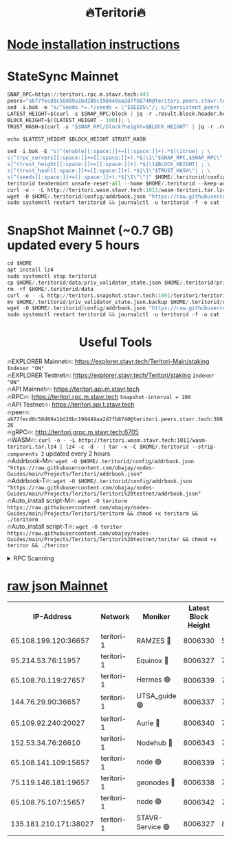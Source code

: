 <h1 align="center"> 🔥Teritori🔥</h1>


[Node installation instructions](https://github.com/obajay/nodes-Guides/tree/main/Projects/Teritori)
=

# StateSync Mainnet
```python
SNAP_RPC=https://teritori.rpc.m.stavr.tech:443
peers="ab77fecd8c58d89a1bd28bc198449aa2d7fb8740@teritori.peers.stavr.tech:38026"
sed -i.bak -e "s/^seeds *=.*/seeds = \"$SEEDS\"/; s/^persistent_peers *=.*/persistent_peers = \"$PEERS\"/" $HOME/.teritorid/config/config.toml
LATEST_HEIGHT=$(curl -s $SNAP_RPC/block | jq -r .result.block.header.height); \
BLOCK_HEIGHT=$((LATEST_HEIGHT - 100)); \
TRUST_HASH=$(curl -s "$SNAP_RPC/block?height=$BLOCK_HEIGHT" | jq -r .result.block_id.hash)

echo $LATEST_HEIGHT $BLOCK_HEIGHT $TRUST_HASH

sed -i.bak -E "s|^(enable[[:space:]]+=[[:space:]]+).*$|\1true| ; \
s|^(rpc_servers[[:space:]]+=[[:space:]]+).*$|\1\"$SNAP_RPC,$SNAP_RPC\"| ; \
s|^(trust_height[[:space:]]+=[[:space:]]+).*$|\1$BLOCK_HEIGHT| ; \
s|^(trust_hash[[:space:]]+=[[:space:]]+).*$|\1\"$TRUST_HASH\"| ; \
s|^(seeds[[:space:]]+=[[:space:]]+).*$|\1\"\"|" $HOME/.teritorid/config/config.toml
teritorid tendermint unsafe-reset-all --home $HOME/.teritorid --keep-addr-book
curl -o - -L http://teritori.wasm.stavr.tech:1011/wasm-teritori.tar.lz4 | lz4 -c -d - | tar -x -C $HOME/.teritorid --strip-components 2
wget -O $HOME/.teritorid/config/addrbook.json "https://raw.githubusercontent.com/obajay/nodes-Guides/main/Projects/Teritori/addrbook.json"
sudo systemctl restart teritorid && journalctl -u teritorid -f -o cat
```

# SnapShot Mainnet (~0.7 GB) updated every 5 hours
```python
cd $HOME
apt install lz4
sudo systemctl stop teritorid
cp $HOME/.teritorid/data/priv_validator_state.json $HOME/.teritorid/priv_validator_state.json.backup
rm -rf $HOME/.teritorid/data
curl -o - -L http://teritori.snapshot.stavr.tech:1001/teritori/teritori-snap.tar.lz4 | lz4 -c -d - | tar -x -C $HOME/.teritorid --strip-components 2
mv $HOME/.teritorid/priv_validator_state.json.backup $HOME/.teritorid/data/priv_validator_state.json
wget -O $HOME/.teritorid/config/addrbook.json "https://raw.githubusercontent.com/obajay/nodes-Guides/main/Projects/Teritori/addrbook.json"
sudo systemctl restart teritorid && journalctl -u teritorid -f -o cat
```
 <h1 align="center"> Useful Tools</h1>

🔥EXPLORER Mainnet🔥:      https://explorer.stavr.tech/Teritori-Main/staking      `Indexer "ON"` \
🔥EXPLORER Testnet🔥:        https://explorer.stavr.tech/Teritori/staking            `Indexer "ON"` \
🔥API Mainnet🔥:                   https://teritori.api.m.stavr.tech \
🔥RPC🔥:                                   https://teritori.rpc.m.stavr.tech                         `Snapshot-interval = 100` \
🔥API Testnet🔥:                     https://teritori.api.t.stavr.tech \
🔥peer🔥:                     `ab77fecd8c58d89a1bd28bc198449aa2d7fb8740@teritori.peers.stavr.tech:38026` \
🔥gRPC🔥:                                http://teritori.grpc.m.stavr.tech:6705 \
🔥WASM🔥: ```curl -o - -L http://teritori.wasm.stavr.tech:1011/wasm-teritori.tar.lz4 | lz4 -c -d - | tar -x -C $HOME/.teritorid --strip-components 2``` updated every 2 hours \
🔥Addrbook-M🔥:    ```wget -O $HOME/.teritorid/config/addrbook.json "https://raw.githubusercontent.com/obajay/nodes-Guides/main/Projects/Teritori/addrbook.json"``` \
🔥Addrbook-T🔥:    ```wget -O $HOME/.teritorid/config/addrbook.json "https://raw.githubusercontent.com/obajay/nodes-Guides/main/Projects/Teritori/Teritori%20testnet/addrbook.json"``` \
🔥Auto_install script-M🔥: ```wget -O teritorm https://raw.githubusercontent.com/obajay/nodes-Guides/main/Projects/Teritori/teritorm && chmod +x teritorm && ./teritorm``` \
🔥Auto_install script-T🔥: ```wget -O teritor https://raw.githubusercontent.com/obajay/nodes-Guides/main/Projects/Teritori/Teritori%20testnet/teritor && chmod +x teritor && ./teritor```

<details>
<summary>RPC Scanning</summary>

<h2 align="center"> We scan nodes in real time every 4 hours. And we provide the final result of RPC endpoints.
We cannot influence the operation of these nodes in any way. </h2>


```python
If Voting Power is higher than 0 --> then the Node is a validator of the network and may be subject to attack and be a potential threat to the chain.
```
```python
We marked such validators with a red symbol
```

</details>

[raw json Mainnet](https://rpc-check.teritorim.stavr.tech/teritorim/rpc-teritorim-result.json)
=



<table><tr><th>IP-Address</th><th>Network</th><th>Moniker</th><th>Latest Block Height</th><th>Earliest Block Height</th><th>Catching Up</th><th>Tx Index</th><th>Voting Power</th><th>Scan Time</th></tr><tr><td>65.108.199.120:36657</td><td>teritori-1</td><td>RAMZES 🔴</td><td>8006330</td><td>5996001</td><td>False</td><td>on</td><td>787918</td><td>2024-03-24T06:10:24.275428416UTC</td></tr><tr><td>95.214.53.76:11957</td><td>teritori-1</td><td>Equinox 🔴</td><td>8006327</td><td>7203180</td><td>False</td><td>on</td><td>1543303</td><td>2024-03-24T06:10:09.474031944UTC</td></tr><tr><td>65.108.70.119:27657</td><td>teritori-1</td><td>Hermes 🟢</td><td>8006339</td><td>7203180</td><td>False</td><td>on</td><td>0</td><td>2024-03-24T06:11:18.671585101UTC</td></tr><tr><td>144.76.29.90:36657</td><td>teritori-1</td><td>UTSA_guide 🟢</td><td>8006337</td><td>7208001</td><td>False</td><td>on</td><td>0</td><td>2024-03-24T06:11:05.424416868UTC</td></tr><tr><td>65.109.92.240:20027</td><td>teritori-1</td><td>Aurie 🔴</td><td>8006340</td><td>7568001</td><td>False</td><td>on</td><td>119310</td><td>2024-03-24T06:11:25.132527776UTC</td></tr><tr><td>152.53.34.76:26610</td><td>teritori-1</td><td>Nodehub 🔴</td><td>8006343</td><td>7580883</td><td>False</td><td>on</td><td>65696</td><td>2024-03-24T06:11:41.981427839UTC</td></tr><tr><td>65.108.141.109:15657</td><td>teritori-1</td><td>node 🟢</td><td>8006339</td><td>7714496</td><td>False</td><td>on</td><td>0</td><td>2024-03-24T06:11:16.325848744UTC</td></tr><tr><td>75.119.146.181:19657</td><td>teritori-1</td><td>geonodes 🔴</td><td>8006338</td><td>7747478</td><td>False</td><td>on</td><td>37624</td><td>2024-03-24T06:11:11.955207688UTC</td></tr><tr><td>65.108.75.107:15657</td><td>teritori-1</td><td>node 🟢</td><td>8006342</td><td>7995732</td><td>False</td><td>on</td><td>0</td><td>2024-03-24T06:11:33.603469485UTC</td></tr><tr><td>135.181.210.171:38027</td><td>teritori-1</td><td>STAVR-Service 🟢</td><td>8006327</td><td>8004501</td><td>False</td><td>on</td><td>0</td><td>2024-03-24T06:10:09.166278223UTC</td></tr></table>
